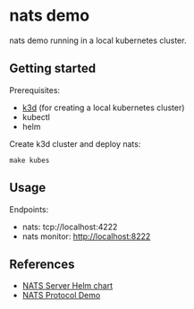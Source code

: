 # nats demo

nats demo running in a local kubernetes cluster.

## Getting started

Prerequisites:

- [k3d](https://k3d.io/) (for creating a local kubernetes cluster)
- kubectl
- helm

Create k3d cluster and deploy nats:

```
make kubes
```

## Usage

Endpoints:

- nats: tcp://localhost:4222
- nats monitor: [http://localhost:8222](http://localhost:8222)

## References

- [NATS Server Helm chart](https://artifacthub.io/packages/helm/nats/nats)
- [NATS Protocol Demo](https://docs.nats.io/reference/reference-protocols/nats-protocol-demo)
